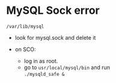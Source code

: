 # MySQL Sock error
```/var/lib/mysql``` 
- look for mysql.sock and delete it

- on SCO:
    - log in as root.  
    - go to ```usr/local/mysql/bin``` and run  
    ```./mysqld_safe &```
